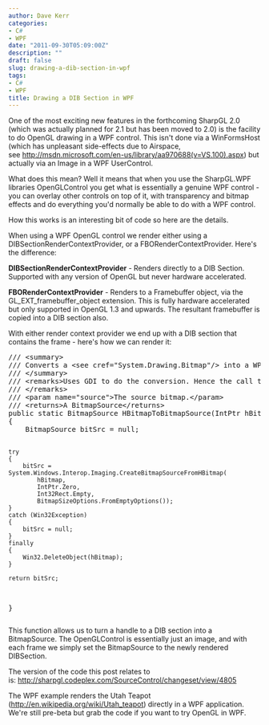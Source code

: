 ```yaml
---
author: Dave Kerr
categories:
- C#
- WPF
date: "2011-09-30T05:09:00Z"
description: ""
draft: false
slug: drawing-a-dib-section-in-wpf
tags:
- C#
- WPF
title: Drawing a DIB Section in WPF
---
```



<p>One of the most exciting new features in the forthcoming SharpGL 2.0 (which was actually planned for 2.1 but has been moved to 2.0) is the facility to do OpenGL drawing in a WPF control. This isn't done via a WinFormsHost (which has unpleasant side-effects due to Airspace, see&nbsp;<a href="http://msdn.microsoft.com/en-us/library/aa970688(v=VS.100).aspx">http://msdn.microsoft.com/en-us/library/aa970688(v=VS.100).aspx</a>) but actually via an Image in a WPF UserControl.</p>
<p>What does this mean? Well it means that when you use the SharpGL.WPF libraries OpenGLControl you get what is essentially a genuine WPF control - you can overlay other controls on top of it, with transparency and bitmap effects and do everything you'd normally be able to do with a WPF control.</p>
<p>How this works is an interesting bit of code so here are the details.</p>
<p>When using a WPF OpenGL control we render either using a DIBSectionRenderContextProvider, or a FBORenderContextProvider. Here's the difference:</p>
<p><strong>DIBSectionRenderContextProvider</strong>&nbsp;- Renders directly to a DIB Section. Supported with any version of OpenGL but never hardware accelerated.</p>
<p><strong>FBORenderContextProvider</strong>&nbsp;- Renders to a Framebuffer object, via the GL_EXT_framebuffer_object extension. This is fully hardware accelerated but only supported in OpenGL 1.3 and upwards. The resultant framebuffer is copied into a DIB section also.</p>
<p>With either render context provider we end up with a DIB section that contains the frame - here's how we can render it:</p>
<pre class="brush: c-sharp;">/// &lt;summary&gt;
/// Converts a &lt;see cref="System.Drawing.Bitmap"/&gt; into a WPF &lt;see cref="BitmapSource"/&gt;.
/// &lt;/summary&gt;
/// &lt;remarks&gt;Uses GDI to do the conversion. Hence the call to the marshalled DeleteObject.
/// &lt;/remarks&gt;
/// &lt;param name="source"&gt;The source bitmap.&lt;/param&gt;
/// &lt;returns&gt;A BitmapSource&lt;/returns&gt;
public static BitmapSource HBitmapToBitmapSource(IntPtr hBitmap)
{
    BitmapSource bitSrc = null;
    
    try
    {
        bitSrc = System.Windows.Interop.Imaging.CreateBitmapSourceFromHBitmap(
            hBitmap,
            IntPtr.Zero,
            Int32Rect.Empty,
            BitmapSizeOptions.FromEmptyOptions());
    }
    catch (Win32Exception)
    {
        bitSrc = null;
    }
    finally
    {
        Win32.DeleteObject(hBitmap);
    }

    return bitSrc;
}</pre>
<p>This function allows us to turn a handle to a DIB section into a BitmapSource. The OpenGLControl is essentially just an image, and with each frame we simply set the BitmapSource to the newly rendered DIBSection.</p>
<p>The version of the code this post relates to is:&nbsp;<a href="http://sharpgl.codeplex.com/SourceControl/changeset/view/4805">http://sharpgl.codeplex.com/SourceControl/changeset/view/4805</a></p>
<p>The WPF example renders the Utah Teapot (<a href="http://en.wikipedia.org/wiki/Utah_teapot">http://en.wikipedia.org/wiki/Utah_teapot</a>) directly in a WPF application. We're still pre-beta but grab the code if you want to try OpenGL in WPF.</p>

